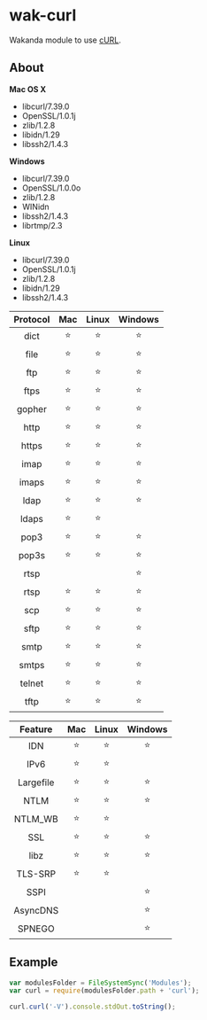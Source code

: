 wak-curl
========

Wakanda module to use [cURL](http://curl.haxx.se).

About
-----
**Mac OS X**

* libcurl/7.39.0
* OpenSSL/1.0.1j 
* zlib/1.2.8 
* libidn/1.29 
* libssh2/1.4.3
 
**Windows**

* libcurl/7.39.0
* OpenSSL/1.0.0o
* zlib/1.2.8
* WINidn
* libssh2/1.4.3
* librtmp/2.3

**Linux**

* libcurl/7.39.0
* OpenSSL/1.0.1j
* zlib/1.2.8
* libidn/1.29
* libssh2/1.4.3 

|Protocol|Mac|Linux|Windows|
|:-------:|:-:|:---:|:-----:|
|dict| ⭐️ | ⭐️ | ⭐️ |
|file| ⭐️ | ⭐️ | ⭐️ |
|ftp| ⭐️ | ⭐️ | ⭐️ |
|ftps| ⭐️ | ⭐️ | ⭐️ |
|gopher| ⭐️ | ⭐️ | ⭐️ |
|http| ⭐️ | ⭐️ | ⭐️ |
|https| ⭐️ | ⭐️ | ⭐️ |
|imap| ⭐️ | ⭐️ | ⭐️ |
|imaps| ⭐️ | ⭐️ | ⭐️ |
|ldap| ⭐️ | ⭐️ | ⭐️ |
|ldaps| ⭐️ | ⭐️ | |
|pop3| ⭐️ | ⭐️ | ⭐️ |
|pop3s| ⭐️ | ⭐️ | ⭐️ |
|rtsp|  |  | ⭐️ |
|rtsp| ⭐️ | ⭐️ | ⭐️ |
|scp| ⭐️ | ⭐️ | ⭐️ |
|sftp| ⭐️ | ⭐️ | ⭐️ |
|smtp| ⭐️ | ⭐️ | ⭐️ |
|smtps| ⭐️ | ⭐️ | ⭐️ |
|telnet| ⭐️ | ⭐️ | ⭐️ |
|tftp| ⭐️ | ⭐️ | ⭐️ |

|Feature|Mac|Linux|Windows|
|:-----:|:-:|:---:|:-----:|
|IDN|⭐️|⭐️|⭐️|
|IPv6|⭐️|⭐️||
|Largefile|⭐️|⭐️|⭐️|
|NTLM|⭐️|⭐️|⭐️|
|NTLM_WB|⭐️|⭐️||
|SSL|⭐️|⭐️|⭐️|
|libz|⭐️|⭐️|⭐️|
|TLS-SRP|⭐️|⭐️||
|SSPI|||⭐️|
|AsyncDNS|||⭐️|
|SPNEGO|||⭐️|

Example
-------
```js
var modulesFolder = FileSystemSync('Modules');
var curl = require(modulesFolder.path + 'curl');

curl.curl('-V').console.stdOut.toString();
```
